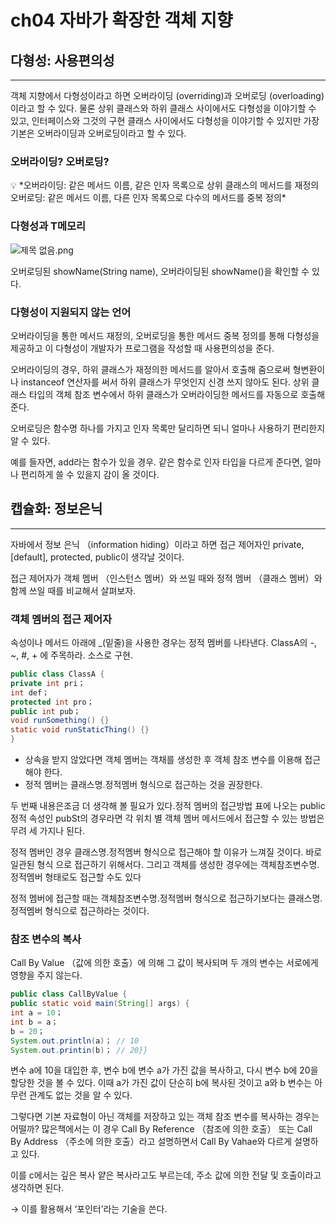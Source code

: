 # ch04 자바가 확장한 객체 지향

## 다형성: 사용편의성

---

객체 지향에서 다형성이라고 하면 오버라이딩 (overriding)과 오버로딩 (overloading)이라고 할 수
있다. 물론 상위 클래스와 하위 클래스 사이에서도 다형성을 이야기할 수 있고, 인터페이스와 그것의
구현 클래스 사이에서도 다형성을 이야기할 수 있지만 가장 기본은 오버라이딩과 오버로딩이라고 할
수 있다.

### 오버라이딩? 오버로딩?

<aside>
💡 *오버라이딩: 같은 메서드 이름, 같은 인자 목록으로 상위 클래스의 메서드를 재정의
오버로딩: 같은 메서드 이름, 다른 인자 목록으로 다수의 메서드를 중복 정의*

</aside>

### 다형성과 T메모리

![제목 없음.png](https://s3-us-west-2.amazonaws.com/secure.notion-static.com/6cb888ac-16f5-4b2a-9c56-643af9a11e04/%EC%A0%9C%EB%AA%A9_%EC%97%86%EC%9D%8C.png)

 오버로딩된 showName(String name), 오버라이딩된 showName()을 확인할 수 있다.

### 다형성이 지원되지 않는 언어

오버라이딩을 통한 메서드 재정의, 오버로딩을 통한 메서드 중복 정의를 통해 다형성을 제공하고 이
다형성이 개발자가 프로그램을 작성할 때 사용편의성을 준다.

오버라이딩의 경우, 하위 클래스가 재정의한 메서드를 알아서 호출해 줌으로써 형변환이나 instanceof 연산자를 써서 하위 클래스가 무엇인지 신경 쓰지 않아도 된다. 상위 클래스 타입의 객체
참조 변수에서 하위 클래스가 오버라이딩한 메서드를 자동으로 호출해준다.

오버로딩은 함수명 하나를 가지고 인자 목록만 달리하면 되니 얼마나 사용하기 편리한지 알 수 있다.

예를 들자면, add라는 함수가 있을 경우. 같은 함수로 인자 타입을 다르게 준다면, 얼마나 편리하게 쓸 수 있을지 감이 올 것이다.

## 캡슐화: 정보은닉

---

자바에서 정보 은닉 （information hiding）이라고 하면 접근 제어자인 private, [default],
protected, public이 생각날 것이다.

접근 제어자가 객체 멤버 （인스턴스 멤버）와 쓰일 때와 정적 멤버 （클래스 멤버）와 함께 쓰일 때를 비교해서 살펴보자.

### 객체 멤버의 접근 제어자

속성이나 메서드 아래에 _(밑줄)을 사용한 경우는 정적 멤버를 나타낸다. ClassA의 -, ~, #, + 에 주목하라. 소스로 구현.

```java
public class ClassA {
private int pri；
int def；
protected int pro；
public int pub；
void runSomething() {}
static void runStaticThing() {}
}
```

- 상속을 받지 않았다면 객체 멤버는 객채를 생성한 후 객체 참조 변수를 이용해 접근해야 한다.
- 정적 멤버는 클래스명.정적멤버 형식으로 접근하는 것을 권장한다.

두 번째 내용은조금 더 생각해 볼 필요가 있다.정적 멤버의 접근방법 표에 나오는 public 정적 속성인 pubSt의 경우라면 각 위치 별 객체 멤버 메서드에서 접근할 수 있는 방법은 무려 세 가지나 된다.

정적 멤버인 경우 클래스명.정적멤버 형식으로 접근해야 할 이유가 느껴질 것이다. 바로 일관된 형식
으로 접근하기 위해서다. 그리고 객체를 생성한 경우에는 객체참조변수명.정적멤버 형태로도 접근할
수도 있다

정적 멤버에 접근할 때는 객체참조변수명.정적멤버 형식으로 접근하기보다는 클래스명.정적멤버 형식으로 접근하라는 것이다.

### 참조 변수의 복사

Call By Value （값에 의한 호출）에 의해 그 값이 복사되며 두 개의 변수는 서로에게 영향을 주지
않는다.

```java
public class CallByValue {
public static void main(String[] args) {
int a = 10；
int b = a；
b = 20；
System.out.println(a)； // 10
System.out.printin(b)； // 20}}
```

변수 a에 10을 대입한 후, 변수 b에 변수 a가 가진 값을 복사하고, 다시 변수 b에 20을 할당한 것을 볼 수 있다. 이때 a가 가진 값이 단순히 b에 복사된 것이고 a와 b 변수는 아무런 관계도 없는 것을 알 수 있다.

그렇다면 기본 자료형이 아닌 객체를 저장하고 있는 객체 참조 변수를 복사하는 경우는 어떨까? 많은책에서는 이 경우 Call By Reference （참조에 의한 호출） 또는 Call By Address （주소에 의한 호출）라고 설명하면서 Call By Vahae와 다르게 설명하고 있다.

이를 c에서는 깊은 복사 얕은 복사라고도 부르는데, 주소 값에 의한 전달 및 호출이라고 생각하면 된다.

→ 이를 활용해서 ‘포인터’라는 기술을 쓴다.
